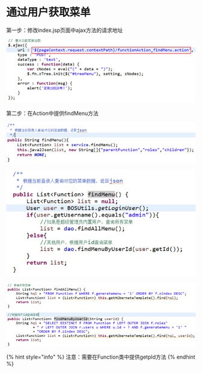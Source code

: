 # 通过用户获取菜单

第一步：修改index.jsp页面中ajax方法的请求地址

![](../../../.gitbook/assets/image%20%2831%29.png)

第二步：在Action中提供findMenu方法

![](../../../.gitbook/assets/image%20%2874%29.png)

![](../../../.gitbook/assets/image%20%2837%29.png)

![](../../../.gitbook/assets/image%20%28110%29.png)

{% hint style="info" %}
注意：需要在Function类中提供getpId方法
{% endhint %}



